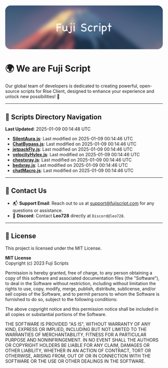![Banner](.github/b.webp)

# 🌍 **We are Fuji Script**

Our global team of developers is dedicated to creating powerful, open-source scripts for Rise Client, designed to enhance your experience and unlock new possibilities! 🌟

---
<!-- SCRIPTS_NAVIGATION_START -->
## 📂 **Scripts Directory Navigation**

**Last Updated**: 2025-01-09 00:14:48 UTC

- **[SilentAura.js](scripts/SilentAura.js)**: Last modified on 2025-01-09 00:14:46 UTC
- **[ChatBypass.js](scripts/ChatBypass.js)**: Last modified on 2025-01-09 00:14:46 UTC
- **[jetpackFly.js](scripts/jetpackFly.js)**: Last modified on 2025-01-09 00:14:46 UTC
- **[velocityHylex.js](scripts/velocityHylex.js)**: Last modified on 2025-01-09 00:14:46 UTC
- **[chestxray.js](scripts/chestxray.js)**: Last modified on 2025-01-09 00:14:46 UTC
- **[bedxray.js](scripts/bedxray.js)**: Last modified on 2025-01-09 00:14:46 UTC
- **[chatMacro.js](scripts/chatMacro.js)**: Last modified on 2025-01-09 00:14:46 UTC

<!-- SCRIPTS_NAVIGATION_END -->

---

## 💬 **Contact Us**  
- 📬 **Support Email**: Reach out to us at [support@fujiscript.com](mailto:support@fujiscript.com) for any questions or assistance.  
- 💬 **Discord**: Contact **Leo728** directly at `Discord@leo728`.

---

## 📜 **License**

This project is licensed under the MIT License.  

**MIT License**  
Copyright (c) 2023 Fuji Scripts  

Permission is hereby granted, free of charge, to any person obtaining a copy of this software and associated documentation files (the "Software"), to deal in the Software without restriction, including without limitation the rights to use, copy, modify, merge, publish, distribute, sublicense, and/or sell copies of the Software, and to permit persons to whom the Software is furnished to do so, subject to the following conditions:  

The above copyright notice and this permission notice shall be included in all copies or substantial portions of the Software.  

THE SOFTWARE IS PROVIDED "AS IS", WITHOUT WARRANTY OF ANY KIND, EXPRESS OR IMPLIED, INCLUDING BUT NOT LIMITED TO THE WARRANTIES OF MERCHANTABILITY, FITNESS FOR A PARTICULAR PURPOSE AND NONINFRINGEMENT. IN NO EVENT SHALL THE AUTHORS OR COPYRIGHT HOLDERS BE LIABLE FOR ANY CLAIM, DAMAGES OR OTHER LIABILITY, WHETHER IN AN ACTION OF CONTRACT, TORT OR OTHERWISE, ARISING FROM, OUT OF OR IN CONNECTION WITH THE SOFTWARE OR THE USE OR OTHER DEALINGS IN THE SOFTWARE.  
